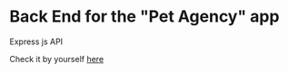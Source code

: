 # Back End for the "Pet Agency" app 

Express js API

Check it by yourself [here](https://fine-pink-pigeon-coat.cyclic.cloud/health)
